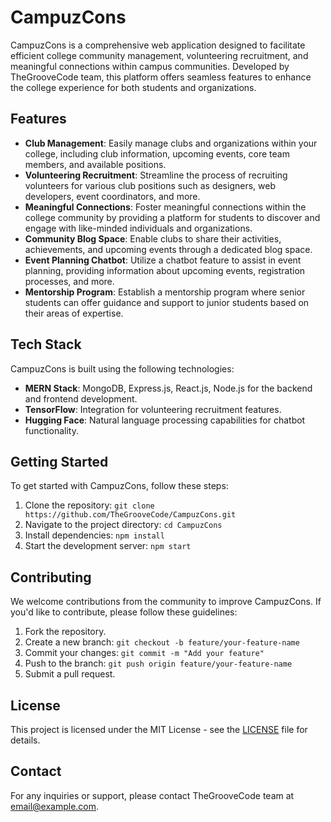 # CampuzCons

CampuzCons is a comprehensive web application designed to facilitate efficient college community management, volunteering recruitment, and meaningful connections within campus communities. Developed by TheGrooveCode team, this platform offers seamless features to enhance the college experience for both students and organizations.

## Features

- **Club Management**: Easily manage clubs and organizations within your college, including club information, upcoming events, core team members, and available positions.
- **Volunteering Recruitment**: Streamline the process of recruiting volunteers for various club positions such as designers, web developers, event coordinators, and more.
- **Meaningful Connections**: Foster meaningful connections within the college community by providing a platform for students to discover and engage with like-minded individuals and organizations.
- **Community Blog Space**: Enable clubs to share their activities, achievements, and upcoming events through a dedicated blog space.
- **Event Planning Chatbot**: Utilize a chatbot feature to assist in event planning, providing information about upcoming events, registration processes, and more.
- **Mentorship Program**: Establish a mentorship program where senior students can offer guidance and support to junior students based on their areas of expertise.

## Tech Stack

CampuzCons is built using the following technologies:

- **MERN Stack**: MongoDB, Express.js, React.js, Node.js for the backend and frontend development.
- **TensorFlow**: Integration for volunteering recruitment features.
- **Hugging Face**: Natural language processing capabilities for chatbot functionality.

## Getting Started

To get started with CampuzCons, follow these steps:

1. Clone the repository: `git clone https://github.com/TheGrooveCode/CampuzCons.git`
2. Navigate to the project directory: `cd CampuzCons`
3. Install dependencies: `npm install`
4. Start the development server: `npm start`

## Contributing

We welcome contributions from the community to improve CampuzCons. If you'd like to contribute, please follow these guidelines:

1. Fork the repository.
2. Create a new branch: `git checkout -b feature/your-feature-name`
3. Commit your changes: `git commit -m "Add your feature"`
4. Push to the branch: `git push origin feature/your-feature-name`
5. Submit a pull request.

## License

This project is licensed under the MIT License - see the [LICENSE](LICENSE) file for details.

## Contact

For any inquiries or support, please contact TheGrooveCode team at [email@example.com](mailto:email@example.com).

